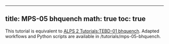 
---
title: MPS-05 bhquench
math: true
toc: true
---

This tutorial is equivalent to [ALPS 2 Tutorials:TEBD-01 bhquench](../../tebd/tebd01). Adapted workflows and Python scripts are available in /tutorials/mps-05-bhquench.


